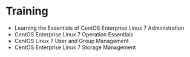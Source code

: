 # Training

- Learning the Essentials of CentOS Enterprise Linux 7 Administration
- CentOS Enterprise Linux 7 Operation Essentials
- CentOS Linux 7 User and Group Management
- CentOS Enterprise Linux 7 Storage Management 
